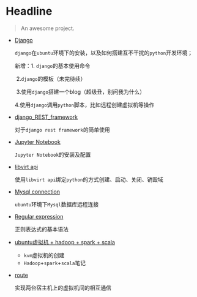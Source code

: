# Headline

> An awesome project.

- [Django](https://github.com/wxmustard/wxmustard.github.io/blob/master/source/_posts/django.md)

  `django`在`ubuntu`环境下的安装，以及如何搭建互不干扰的`python`开发环境；

  新增：1. `django`的基本使用命令

  ​	    2.`django`的模板（未完待续）

  ​	    3.使用`django`搭建一个blog（超级丑，别问我为什么）

  ​	    4.使用`django`调用`python`脚本，比如远程创建虚拟机等操作

- [django_REST_framework](https://github.com/wxmustard/wxmustard.github.io/blob/master/source/_posts/django_REST_framework.md)

  对于`django rest framework`的简单使用

- [Jupyter Notebook](https://github.com/wxmustard/wxmustard.github.io/blob/master/source/_posts/Jupyter%20Notebook.md)

  `Jupyter Notebook`的安装及配置

- [libvirt api](https://github.com/wxmustard/wxmustard.github.io/blob/master/source/_posts/libvirt.md)

  使用`libvirt api`绑定`python`的方式创建、启动、关闭、销毁域

- [Mysql connection](https://github.com/wxmustard/wxmustard.github.io/blob/master/source/_posts/Mysql%20Remote%20Connection.md)

  `ubuntu`环境下`Mysql`数据库远程连接

- [Regular expression](https://github.com/wxmustard/wxmustard.github.io/blob/master/source/_posts/Regular%20expression.md)

  正则表达式的基本语法

- [ubuntu虚拟机 + hadoop + spark + scala](https://github.com/wxmustard/wxmustard.github.io/blob/master/source/_posts/hadoop%2Bspark%2Bscala.md)

  - `kvm`虚拟机的创建
  - `Hadoop`+`spark`+`scala`笔记

- [route](https://github.com/wxmustard/wxmustard.github.io/blob/master/source/_posts/route.md)

  实现两台宿主机上的虚拟机间的相互通信

